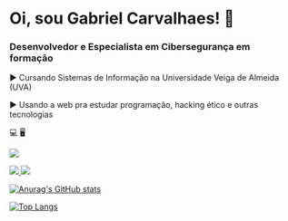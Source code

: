 # Oi, sou Gabriel Carvalhaes! 📱
### Desenvolvedor e Especialista em Cibersegurança em formação
▶️ Cursando Sistemas de Informação na Universidade Veiga de Almeida (UVA)


▶️ Usando a web pra estudar programação, hacking ético e outras tecnologias 


💻         🖥️


<a href="https://github.com/gabcarvalhaes/gabcarvalhaes/tree/english"><img src="https://camo.githubusercontent.com/9c2b990ef1aad2f592d0efa2a5836077cc19456492790591acad00e2dc428f4c/68747470733a2f2f696d672e736869656c64732e696f2f62616467652f456e676c6973682532302d2532333332333333302e7376673f267374796c653d666f722d7468652d6261646765266c6f676f3d70657266696c266c6f676f436f6c6f723d626c61636b26636f6c6f723d726564" data-canonical-src="https://img.shields.io/badge/English%20-%23323330.svg?&amp;style=for-the-badge&amp;logo=perfil&amp;logoColor=black&amp;color=red" style="max-width:100%;">

<a href=https://www.linkedin.com/in/gabriel-carvalhaes-a37348183/><img src="https://img.shields.io/badge/LinkedIn-0077B5?style=for-the-badge&logo=linkedin&logoColor=white&link=https://www.linkedin.com/in/gabriel-carvalhaes-a37348183/"/>  <a href="mailto: gab.carvalhaes@gmail.com"><img src="https://img.shields.io/badge/Gmail-D14836?style=for-the-badge&logo=gmail&logoColor=white&link=https://mail.google.com/mail/u/2/#inbox" />

      




[![Anurag's GitHub stats](https://github-readme-stats.vercel.app/api?username=gabcarvalhaes&theme=radical)](https://github.com/anuraghazra/github-readme-stats)



[![Top Langs](https://github-readme-stats.vercel.app/api/top-langs/?username=gabcarvalhaes&theme=radical&layout=compact)](https://github.com/anuraghazra/github-readme-stats)

